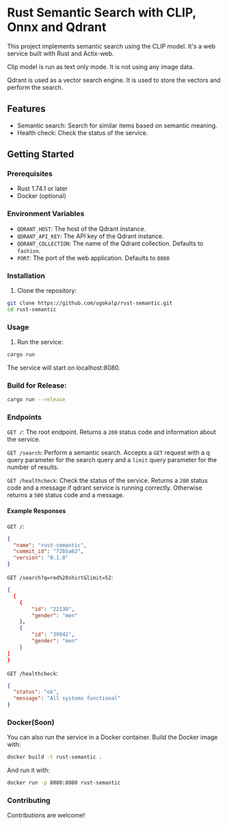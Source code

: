 # Rust Semantic Search with CLIP, Onnx and Qdrant

This project implements semantic search using the CLIP model. It's a web service built with Rust and Actix-web.

Clip model is run as text only mode. It is not using any image data.

Qdrant is used as a vector search engine. It is used to store the vectors and perform the search.

## Features

- Semantic search: Search for similar items based on semantic meaning.
- Health check: Check the status of the service.

## Getting Started

### Prerequisites

- Rust 1.74.1 or later
- Docker (optional)

### Environment Variables

- `QDRANT_HOST`: The host of the Qdrant instance.
- `QDRANT_API_KEY`: The API key of the Qdrant instance.
- `QDRANT_COLLECTION`: The name of the Qdrant collection. Defaults to `fashion`.
- `PORT`: The port of the web application. Defaults to `8080`

### Installation

1. Clone the repository:

```sh
git clone https://github.com/ugokalp/rust-semantic.git
cd rust-semantic
```

### Usage
1. Run the service:

```sh
cargo run
```
The service will start on localhost:8080.

### Build for Release:

```sh
cargo run --release
```

### Endpoints

`GET /`: The root endpoint. Returns a `200` status code and information about the service.

`GET /search`: Perform a semantic search. Accepts a `GET` request with a q query parameter for the search query and a `limit` query parameter for the number of results.

`GET /healthcheck`: Check the status of the service. Returns a `200` status code and a message if qdrant service is running correctly.
Otherwise returns a `500` status code and a message.


#### Example Responses

`GET /`:

```json
{
  "name": "rust-semantic",
  "commit_id": "72b5a62",
  "version": "0.1.0"
}
```

`GET /search?q=red%20shirt&limit=52`:

```json
{
  [
    {
        "id": "22138",
        "gender": "men"
    },
    {
        "id": "39942",
        "gender": "men"
    }
]
}
```

`GET /healthcheck`:

```json
{
  "status": "ok",
  "message": "All systems functional"
}
```
### Docker(Soon)
You can also run the service in a Docker container. Build the Docker image with:

```sh
docker build -t rust-semantic .
```

And run it with:
```sh
docker run -p 8080:8080 rust-semantic
```

### Contributing
Contributions are welcome!